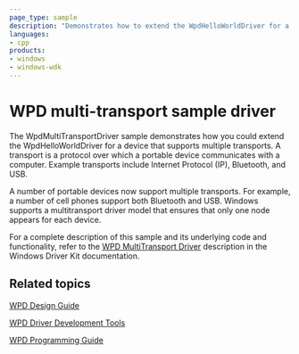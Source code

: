 ```yaml
---
page_type: sample
description: "Demonstrates how to extend the WpdHelloWorldDriver for a device that supports multiple transports."
languages:
- cpp
products:
- windows
- windows-wdk
---
```



<!---
    name: WPD multi-transport sample driver
    platform: UMDF1
    language: cpp
    category: WPD
    description: Demonstrates how to extend the WpdHelloWorldDriver for a device that supports multiple transports.
    samplefwlink: http://go.microsoft.com/fwlink/p/?LinkId=618009
--->

# WPD multi-transport sample driver

The WpdMultiTransportDriver sample demonstrates how you could extend the WpdHelloWorldDriver for a device that supports multiple transports. A transport is a protocol over which a portable device communicates with a computer. Example transports include Internet Protocol (IP), Bluetooth, and USB.

A number of portable devices now support multiple transports. For example, a number of cell phones support both Bluetooth and USB. Windows supports a multitransport driver model that ensures that only one node appears for each device.

For a complete description of this sample and its underlying code and functionality, refer to the [WPD MultiTransport Driver](http://msdn.microsoft.com/en-us/library/windows/hardware/ff597709) description in the Windows Driver Kit documentation.

## Related topics

[WPD Design Guide](http://msdn.microsoft.com/en-us/library/windows/hardware/ff597864)

[WPD Driver Development Tools](http://msdn.microsoft.com/en-us/library/windows/hardware/ff597568)

[WPD Programming Guide](https://msdn.microsoft.com/en-us/library/windows/hardware/ff597898)